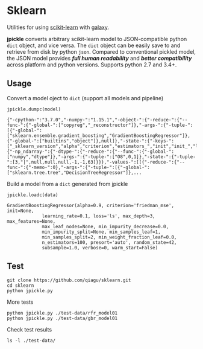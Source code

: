 # Sklearn
Utilities for using [scikit-learn](http://scikit-learn.org/) with [galaxy](https://github.com/galaxyproject/galaxy).

**jpickle** converts arbitrary scikit-learn model to JSON-compatible python `dict` object, and vice versa. The `dict` object can be easily save to and retrieve from disk by python `json`.  Compared to conventional pickled model, the JSON model provides ***full human readability*** and ***better compatibility*** across platform and python versions. Supports python 2.7 and 3.4+. 

## Usage

Convert a model oject to `dict` (support all models and pipeline)

```
jpickle.dumpc(model)
```
```
{"-cpython-":"3.7.0","-numpy-":"1.15.1","-object-":{"-reduce-":{"--func-":{"-global-":["copyreg","_reconstructor"]},"-args-":{"-tuple-":[{"-global-":["sklearn.ensemble.gradient_boosting","GradientBoostingRegressor"]},{"-global-":["builtins","object"]},null]},"-state-":{"-keys-":["_sklearn_version","alpha","criterion","estimators_","init","init_","learning_rate","loss","loss_","max_depth","max_features","max_features_","max_leaf_nodes","min_impurity_decrease","min_impurity_split","min_samples_leaf","min_samples_split","min_weight_fraction_leaf","n_classes_","n_estimators","n_features_","presort","random_state","subsample","train_score_","verbose","warm_start"],"_sklearn_version":"0.19.2","alpha":0.9,"criterion":"friedman_mse","estimators_":{"-np_ndarray-":{"-dtype-":{"-reduce-":{"--func-":{"-global-":["numpy","dtype"]},"-args-":{"-tuple-":["O8",0,1]},"-state-":{"-tuple-":[3,"|",null,null,null,-1,-1,63]}}},"-values-":[[{"-reduce-":{"--func-":{"-memo-":0},"-args-":{"-tuple-":[{"-global-":["sklearn.tree.tree","DecisionTreeRegressor"]},...
```

Build a model from a `dict` generated from jpickle

```
jpickle.loadc(data)
```
```
GradientBoostingRegressor(alpha=0.9, criterion='friedman_mse', init=None,
             learning_rate=0.1, loss='ls', max_depth=3, max_features=None,
             max_leaf_nodes=None, min_impurity_decrease=0.0,
             min_impurity_split=None, min_samples_leaf=1,
             min_samples_split=2, min_weight_fraction_leaf=0.0,
             n_estimators=100, presort='auto', random_state=42,
             subsample=1.0, verbose=0, warm_start=False)
```

## Test
```
git clone https://github.com/qiagu/sklearn.git
cd sklearn
python jpickle.py
```
More tests
```
python jpickle.py ./test-data/rfr_model01
python jpickle.py ./test-data/gbr_model01
```
Check test results
```
ls -l ./test-data/
```
